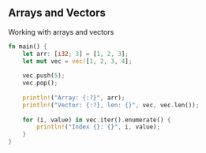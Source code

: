 ## Arrays and Vectors
Working with arrays and vectors
```rust
fn main() {
    let arr: [i32; 3] = [1, 2, 3];
    let mut vec = vec![1, 2, 3, 4];
    
    vec.push(5);
    vec.pop();
    
    println!("Array: {:?}", arr);
    println!("Vector: {:?}, len: {}", vec, vec.len());
    
    for (i, value) in vec.iter().enumerate() {
        println!("Index {}: {}", i, value);
    }
}
```